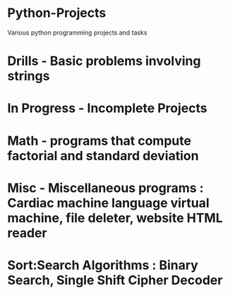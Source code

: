 # Python-Projects
Various python programming projects and tasks
# Drills - Basic problems involving strings
# In Progress - Incomplete Projects
# Math - programs that compute factorial and standard deviation
# Misc - Miscellaneous programs : Cardiac machine language virtual machine, file deleter, website HTML reader
# Sort:Search Algorithms : Binary Search, Single Shift Cipher Decoder
